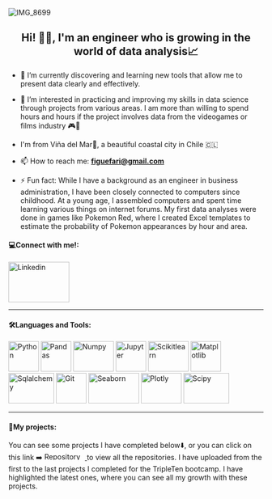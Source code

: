
![IMG_8699](https://github.com/Figuefari/Figuefari/assets/163902758/e725f893-e488-47f5-a9b6-39d346ccf65d)


<h2 align="center">Hi! 🙂👋, I'm an engineer who is growing in the world of data analysis📈</h2>

- 🌱 I’m currently discovering and learning new tools that allow me to present data clearly and effectively.
  
- 👀 I’m interested in practicing and improving my skills in data science through projects from various areas. I am more than willing to spend hours and hours if the project involves data from the videogames or films industry 🎮🎦

- I'm from Viña del Mar🌅, a beautiful coastal city in Chile 🇨🇱
  
- 📫 How to reach me: **figuefari@gmail.com**

- ⚡ Fun fact: While I have a background as an engineer in business administration, I have been closely connected to computers since childhood. At a young age, I assembled computers and spent time learning various things on internet forums. My first data analyses were done in games like Pokemon Red, where I created Excel templates to estimate the probability of Pokemon appearances by hour and area.

<h4 align="left">💻Connect with me!:</h4>

<p align="left"> <a href="https://www.linkedin.com/in/felipefigueroaf" target="_blank" rel="noreferrer"> <img src="https://cdn.jsdelivr.net/gh/devicons/devicon@latest/icons/linkedin/linkedin-original-wordmark.svg" alt="Linkedin" width="120" height="80" /> </a>
      
---
<h4 align="left">🛠️Languages and Tools:</h4>
<p align="left">  <img src="https://cdn.jsdelivr.net/gh/devicons/devicon@latest/icons/python/python-original-wordmark.svg" alt="Python" width="60" height="60" />  
<img src="https://cdn.jsdelivr.net/gh/devicons/devicon@latest/icons/pandas/pandas-original-wordmark.svg" alt="Pandas" width="60" height="60" />
<img src="https://cdn.jsdelivr.net/gh/devicons/devicon@latest/icons/numpy/numpy-original-wordmark.svg" alt="Numpy" width="80" height="60"/>
<img src="https://cdn.jsdelivr.net/gh/devicons/devicon@latest/icons/jupyter/jupyter-original-wordmark.svg" alt="Jupyter" width="60" height="60" />
<img src="https://cdn.jsdelivr.net/gh/devicons/devicon@latest/icons/scikitlearn/scikitlearn-original.svg" alt="Scikitlearn" width="80" height="60" />
<img src="https://cdn.jsdelivr.net/gh/devicons/devicon@latest/icons/matplotlib/matplotlib-original-wordmark.svg" alt="Matplotlib" width="60" height="60"/>
<img src="https://cdn.jsdelivr.net/gh/devicons/devicon@latest/icons/sqlalchemy/sqlalchemy-original-wordmark.svg" alt="Sqlalchemy" width="90" height="60" />
<img src="https://cdn.jsdelivr.net/gh/devicons/devicon@latest/icons/git/git-original-wordmark.svg" alt="Git" width="60" height="60" />
<img src="https://miro.medium.com/v2/resize:fit:1400/format:webp/1*5VKgpRUCInBKmWBXFvSvvA.png" alt="Seaborn" width="100" height="60" />
<img src="https://cdn.jsdelivr.net/gh/devicons/devicon@latest/icons/plotly/plotly-original-wordmark.svg" alt="Plotly" width="80" height="60" />
<img src="https://miro.medium.com/v2/resize:fit:1344/format:webp/0*ojdu3YHkpKVBMWgP.png" alt="Scipy" width="90" height="60" />
</p>


---
<h4 align="left">💼My projects:</h4>

You can see some projects I have completed below⬇️, or you can click on this link ➡️  <a href="https://github.com/Figuefari?tab=repositories" target="_blank" rel="noreferrer"> <img src="https://miro.medium.com/v2/resize:fit:1400/format:webp/1*fjXHKuAhHcolkiNyx9fvKA.jpeg" alt="Repository" width="80" height="15" /> </a> to view all the repositories. I have uploaded from the first to the last projects I completed for the TripleTen bootcamp. I have highlighted the latest ones, where you can see all my growth with these projects.


            
          
<!---
Figuefari/Figuefari is a ✨ special ✨ repository because its `README.md` (this file) appears on your GitHub profile.
You can click the Preview link to take a look at your changes.
--->
